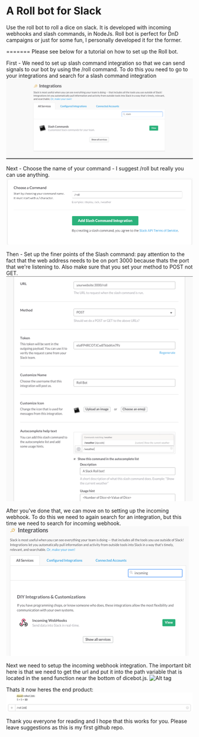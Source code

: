 A Roll bot for Slack
===============================

Use the roll bot to roll a dice on slack. It is developed with incoming webhooks and slash commands, in NodeJs.
Roll bot is perfect for DnD campaigns or just for some fun, I personally developed it for the former.

=======
Please see below for a tutorial on how to set up the Roll bot.


First - We need to set up slash command integration so that we can send signals to our bot by using the /roll command. To do this you need to go to your integrations and search for a slash command integration
![Alt tag](https://github.com/sqiggg/Slack-Bot/blob/master/Roll%20bot/tutorial_images/slash_intergrations.png?raw=true "Slash Integration")


Next - Choose the name of your command - I suggest /roll but really you can use anything.
![Alt tag](https://github.com/sqiggg/Slack-Bot/blob/master/Roll%20bot/tutorial_images/choose_command.png?raw=true "Choosing a Command")


Then - Set up the finer points of the Slash command: pay attention to the fact that the web address needs to be on port 3000 because thats the port that we're listening to. Also make sure that you set your method to POST not GET.
![Alt tag](https://github.com/sqiggg/Slack-Bot/blob/master/Roll%20bot/tutorial_images/slash_settings.png?raw=true "Configuring Slash commands")


After you've done that, we can move on to setting up the incoming webhook. To do this we need to again search for an integration, but this time we need to search for incoming webhook.
![Alt tag](https://github.com/sqiggg/Slack-Bot/blob/master/Roll%20bot/tutorial_images/incoming_webhook.png?raw=true "Searching for the Incoming Webhook integration")


Next we need to setup the incoming webhook integration. The important bit here is that we need to get the url and put it into the path variable that is located in the send function near the bottom of dicebot.js.
![Alt tag](https://github.com/sqiggg/Slack-Bot/blob/master/Roll%20bot/tutorial_images/ow_settings.png.png?raw=true "Configuring the incoming webhook")


Thats it now heres the end product:
![Alt tag](https://github.com/sqiggg/Slack-Bot/blob/master/Roll%20bot/tutorial_images/the_end_command.png?raw=true "It works :)")


Thank you everyone for reading and I hope that this works for you. Please leave suggestions as this is my first github repo.
